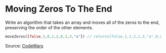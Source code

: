 # Moving Zeros To The End
Write an algorithm that takes an array and moves all of the zeros to the end, preserving the order of the other elements.

```rust
moveZeros([false,1,0,1,2,0,1,3,"a"]) // returns[false,1,1,2,1,3,"a",0,0]
```

Source: [CodeWars](https://www.codewars.com/kata/52597aa56021e91c93000cb0/train/rust)